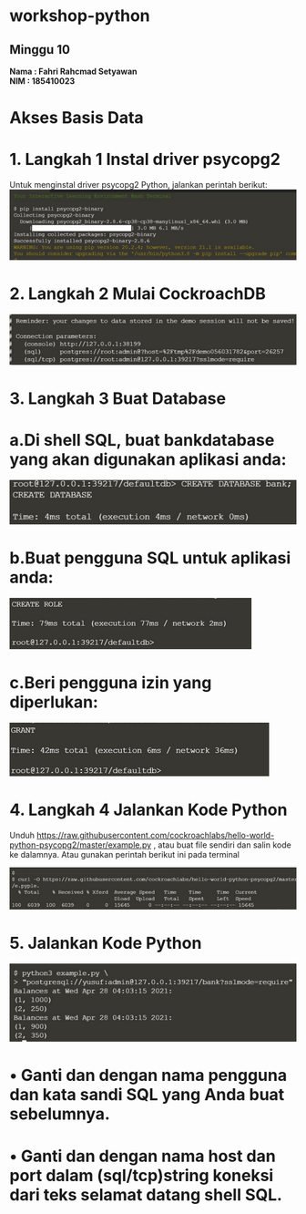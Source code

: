 # workshop-python
<h2>Minggu 10</h2>
<b>Nama : Fahri Rahcmad Setyawan</b></br>
<b>NIM : 185410023</b>

# Akses Basis Data
# 1. Langkah 1 Instal driver psycopg2
Untuk menginstal driver psycopg2 Python, jalankan perintah berikut:
<img src="https://github.com/Fahri54/workshop-python/blob/main/minggu-10/gambar/1.png"/>

# 2. Langkah 2 Mulai CockroachDB
<img src="https://github.com/Fahri54/workshop-python/blob/main/minggu-10/gambar/2.png"/>

# 3. Langkah 3 Buat Database

# a.Di shell SQL, buat bankdatabase yang akan digunakan aplikasi anda:

<img src="https://github.com/Fahri54/workshop-python/blob/main/minggu-10/gambar/3.png"/>

# b.Buat pengguna SQL untuk aplikasi anda:

<img src="https://github.com/Fahri54/workshop-python/blob/main/minggu-10/gambar/4.png"/>

# c.Beri pengguna izin yang diperlukan:

<img src="https://github.com/Fahri54/workshop-python/blob/main/minggu-10/gambar/5.png"/>

# 4. Langkah 4 Jalankan Kode Python

Unduh https://raw.githubusercontent.com/cockroachlabs/hello-world-python-psycopg2/master/example.py  , atau buat file sendiri dan 
salin kode ke dalamnya. Atau gunakan perintah berikut ini pada terminal

<img src="https://github.com/Fahri54/workshop-python/blob/main/minggu-10/gambar/6.png"/>

# 5. Jalankan Kode Python

<img src="https://github.com/Fahri54/workshop-python/blob/main/minggu-10/gambar/7.png"/>

# •	Ganti dan dengan nama pengguna dan kata sandi SQL yang Anda buat sebelumnya.
# •	Ganti dan dengan nama host dan port dalam (sql/tcp)string koneksi dari teks selamat datang shell SQL.
